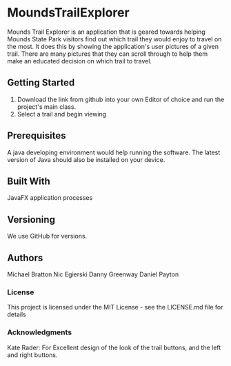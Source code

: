 # MoundsTrailExplorer

Mounds Trail Explorer is an application that is geared towards helping Mounds State Park visitors find out which trail they would enjoy to travel on the most. It does this by showing the application's user pictures of a given trail. There are many pictures that they can scroll through to help them make an educated decision on which trail to travel.

## Getting Started
1. Download the link from github into your own Editor of choice and run the project's main class.
2. Select a trail and begin viewing

## Prerequisites
A java developing environment would help running the software. 
The latest version of Java should also be installed on your device.

## Built With
JavaFX application processes

## Versioning
We use GitHub for versions.

## Authors
Michael Bratton
Nic Egierski
Danny Greenway
Daniel Payton

### License
This project is licensed under the MIT License - see the LICENSE.md file for details

### Acknowledgments
Kate Rader: For Excellent design of the look of the trail buttons, and the left and right buttons.
